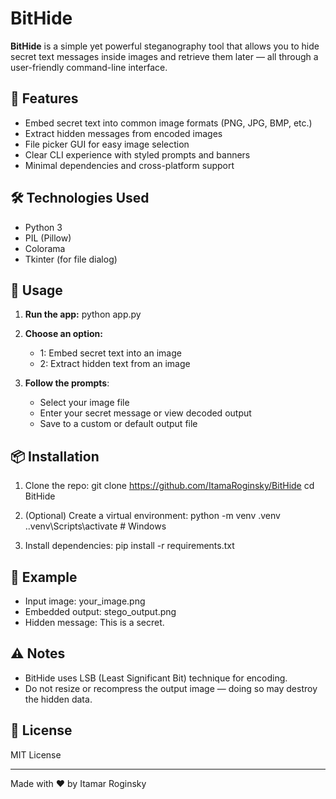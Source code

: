 # BitHide

**BitHide** is a simple yet powerful steganography tool that allows you to hide secret text messages inside images and retrieve them later — all through a user-friendly command-line interface.

## 🔐 Features

- Embed secret text into common image formats (PNG, JPG, BMP, etc.)
- Extract hidden messages from encoded images
- File picker GUI for easy image selection
- Clear CLI experience with styled prompts and banners
- Minimal dependencies and cross-platform support

## 🛠️ Technologies Used

- Python 3
- PIL (Pillow)
- Colorama
- Tkinter (for file dialog)

## 🚀 Usage

1. **Run the app:**
   python app.py

2. **Choose an option:**
   - 1: Embed secret text into an image
   - 2: Extract hidden text from an image

3. **Follow the prompts**:
   - Select your image file
   - Enter your secret message or view decoded output
   - Save to a custom or default output file

## 📦 Installation

1. Clone the repo:
   git clone https://github.com/ItamaRoginsky/BitHide
   cd BitHide

2. (Optional) Create a virtual environment:
   python -m venv .venv
   .\.venv\Scripts\activate   # Windows

3. Install dependencies:
   pip install -r requirements.txt

## 📂 Example

- Input image: your_image.png
- Embedded output: stego_output.png
- Hidden message: This is a secret.

## ⚠️ Notes

- BitHide uses LSB (Least Significant Bit) technique for encoding.
- Do not resize or recompress the output image — doing so may destroy the hidden data.

## 📃 License

MIT License

---

Made with ❤️ by Itamar Roginsky
